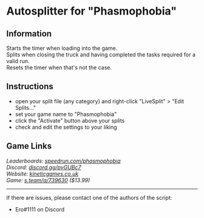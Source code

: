# Autosplitter for "Phasmophobia"
## Information
Starts the timer when loading into the game.  
Splits when closing the truck and having completed the tasks required for a valid run.  
Resets the timer when that's not the case.

## Instructions
* open your split file (any category) and right-click "LiveSplit" > "Edit Splits..."
* set your game name to "Phasmophobia"
* click the "Activate" button above your splits
* check and edit the settings to your liking

## Game Links
*Leaderboards: [speedrun.com/phasmophobia](https://speedrun.com/phasmophobia)*  
*Discord: [discord.gg/pvGUBc7](https://discord.gg/pvGUBc7)*  
*Website: [kineticgames.co.uk](https://kineticgames.co.uk)*  
*Game: [s.team/a/739630](https://s.team/a/739630) ($13.99)*

---
If there are issues, please contact one of the authors of the script:  
* Ero#1111 on Discord